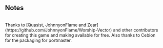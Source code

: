 ## Notes
<br/>
Thanks to [Quasist, JohnnyonFlame and Zear](https://github.com/JohnnyonFlame/Worship-Vector) and other contributors for creating this game and making available for free. Also thanks to Cebion for the packaging for portmaster.
<br/>
